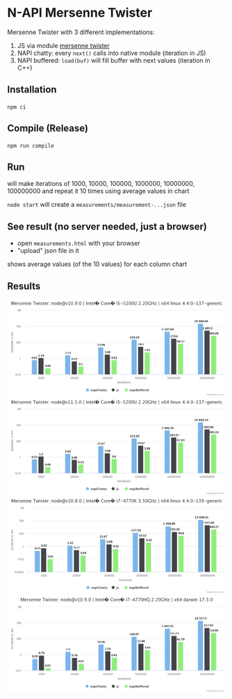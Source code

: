 # N-API Mersenne Twister

Mersenne Twister with 3 different implementations:

1. JS via module [mersenne twister](https://www.npmjs.com/package/mersenne-twister)
2. NAPI chatty: every `next()` calls into native module (iteration in JS)
3. NAPI buffered: `load(buf)` will fill buffer with next values (iteration in C++)

## Installation
`npm ci`

## Compile (Release)
`npm run compile`

## Run

will make iterations of 1000, 10000, 100000, 1000000, 10000000, 100000000 and repeat it 10 times using average values in chart

`node start`
will create a `measurements/measurement-...json` file

## See result (no server needed, just a browser)
- open `measurements.html` with your browser
- "upload" json file in it

shows average values (of the 10 values) for each column chart

## Results

![node@v10.9.0  |  Intel® Core™ i5-5200U 2.20GHz  |  x64 linux 4.4.0-137-generic](measurements/measurement-2018-12-22T19:28:43.583Z.png)
![node@v11.5.0  |  Intel® Core™ i5-5200U 2.20GHz  |  x64 linux 4.4.0-137-generic](measurements/measurement-2018-12-22T19:44:50.982Z.png)
![node@v10.8.0  |  Intel® Core™ i7-4770K 3.50GHz  |  x64 linux 4.4.0-139-generic](measurements/measurement-2018-12-22T20:33:25.233Z.png)
![node@v10.9.0  |  Intel® Core™ i7-4770HQ 2.20GHz  |  x64 darwin 17.3.0](measurements/measurement-2018-12-22T20:41:47.117Z.png)
